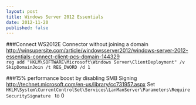 ```yaml
---
layout: post
title: Windows Server 2012 Essentials
date: 2012-11-20
published: false
---
```


###Connect WS2012E Connector without joining a domain
http://winsupersite.com/article/windowsserver2012/windows-server-2012-essentials-connect-client-pcs-domain-144329  
`reg add "HKLM\SOFTWARE\Microsoft\Windows Server\ClientDeployment" /v SkipDomainJoin /t REG_DWORD /d 1`

###15% performance boost by disabling SMB Signing
http://technet.microsoft.com/en-us/library/cc731957.aspx
Set `HKLM\System\CurrentControlSet\Services\LanManServer\Parameters\RequireSecuritySignature ` to 0